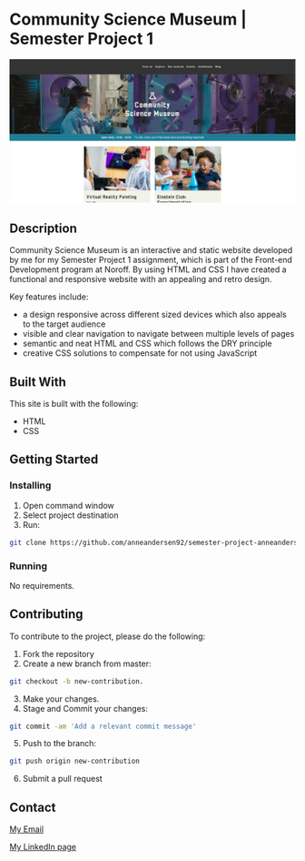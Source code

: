# Community Science Museum | Semester Project 1

![image](images/science_museum.png)

## Description

Community Science Museum is an interactive and static website developed by me for my Semester Project 1 assignment, which is part of the Front-end Development program at Noroff. By using HTML and CSS I have created a functional and responsive website with an appealing and retro design.

Key features include:
- a design responsive across different sized devices which also appeals to the target audience
- visible and clear navigation to navigate between multiple levels of pages
- semantic and neat HTML and CSS which follows the DRY principle
- creative CSS solutions to compensate for not using JavaScript 

## Built With

This site is built with the following:

- HTML
- CSS

## Getting Started

### Installing

1. Open command window
2. Select project destination
3. Run:

```bash
git clone https://github.com/anneandersen92/semester-project-anneandersen92.git
```

### Running

No requirements.

## Contributing
To contribute to the project, please do the following:

1. Fork the repository
2. Create a new branch from master:
```bash
git checkout -b new-contribution.
```
3. Make your changes.
4. Stage and Commit your changes:
```bash
git commit -am 'Add a relevant commit message'
```
5. Push to the branch:
```bash
git push origin new-contribution
```
6. Submit a pull request

## Contact

[My Email](mailto:anne_92@live.no?subject=OH%20Sheet%20inquiry)

[My LinkedIn page](https://www.linkedin.com/in/anne-andersen-7ba49b58)
